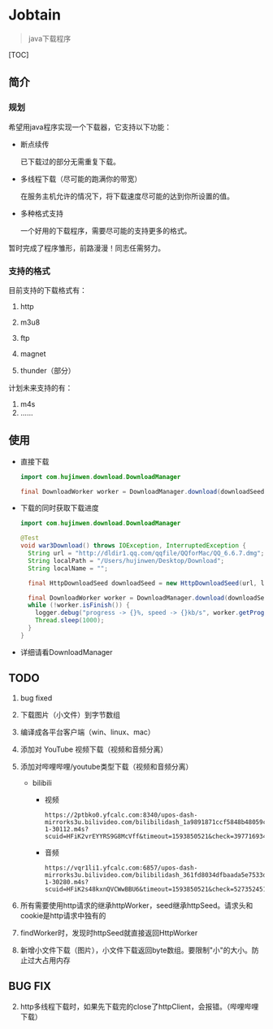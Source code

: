 # Jobtain
> java下载程序

[TOC]

## 简介

### 规划

希望用java程序实现一个下载器，它支持以下功能：

* 断点续传

  已下载过的部分无需重复下载。

* 多线程下载（尽可能的跑满你的带宽）

  在服务主机允许的情况下，将下载速度尽可能的达到你所设置的值。

* 多种格式支持

  一个好用的下载程序，需要尽可能的支持更多的格式。

暂时完成了程序雏形，前路漫漫！同志任需努力。

### 支持的格式

目前支持的下载格式有：

1. http

2. m3u8

3. ftp

4. magnet

5. thunder（部分）

计划未来支持的有：

1. m4s
2. ……



## 使用

* 直接下载

  ```java
  import com.hujinwen.download.DownloadManager
  
  final DownloadWorker worker = DownloadManager.download(downloadSeed, true);
  ```

* 下载的同时获取下载进度

  ```java
  import com.hujinwen.download.DownloadManager
  
  @Test
  void war3Download() throws IOException, InterruptedException {
    String url = "http://dldir1.qq.com/qqfile/QQforMac/QQ_6.6.7.dmg";
    String localPath = "/Users/hujinwen/Desktop/Download";
    String localName = "";
  
    final HttpDownloadSeed downloadSeed = new HttpDownloadSeed(url, localPath, localName);
  
    final DownloadWorker worker = DownloadManager.download(downloadSeed, false);
    while (!worker.isFinish()) {
      logger.debug("progress -> {}%, speed -> {}kb/s", worker.getProgress() * 100, worker.getSpeed());
      Thread.sleep(1000);
    }
  }
  ```

* 详细请看DownloadManager



## TODO 
1. bug fixed

2. 下载图片（小文件）到字节数组

3. 编译成各平台客户端（win、linux、mac）

4. 添加对 YouTube 视频下载（视频和音频分离）

5. 添加对哔哩哔哩/youtube类型下载（视频和音频分离）

   * bilibili

     * 视频

       ```
       https://2ptbko0.yfcalc.com:8340/upos-dash-mirrorks3u.bilivideo.com/bilibilidash_1a9891871ccf5848b48059cf351dffafc65d4e7f/173233842_da2-1-30112.m4s?scuid=HFiK2vrEYYRS9G8McVff&timeout=1593850521&check=3977169348&sttype=90&yfdspt=1593245721584&yfpri=150&yfopt=17&yfskip=1&yfreqid=AEyyliECJDvcAGZAAM&yftt=100&yfhost=9kalbf3.yfcache.com&yfpm=1
       ```

     * 音频

       ```
       https://vqr1li1.yfcalc.com:6857/upos-dash-mirrorks3u.bilivideo.com/bilibilidash_361fd8034dfbaada5e7533ddfcd2d443dfc40d6d/173233842_da2-1-30280.m4s?scuid=HFiK2s48kxnQVCWwBBU6&timeout=1593850521&check=527352451&sttype=90&yfdspt=1593245721581&yfpri=150&yfopt=25&yfskip=1&yfreqid=AEyyliECJDvcAGZAAK&yftt=100&yfhost=9kalbf3.yfcache.com&yfpm=1
       ```

6. 所有需要使用http请求的继承httpWorker，seed继承httpSeed。请求头和cookie是http请求中独有的

7. findWorker时，发现时httpSeed就直接返回HttpWorker

8. 新增小文件下载（图片），小文件下载返回byte数组。要限制"小"的大小。防止过大占用内存

## BUG FIX

2. http多线程下载时，如果先下载完的close了httpClient，会报错。（哔哩哔哩下载）




